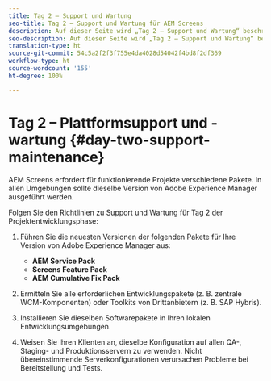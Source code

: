 ```yaml
---
title: Tag 2 – Support und Wartung
seo-title: Tag 2 – Support und Wartung für AEM Screens
description: Auf dieser Seite wird „Tag 2 – Support und Wartung“ beschrieben.
seo-description: Auf dieser Seite wird „Tag 2 – Support und Wartung“ beschrieben.
translation-type: ht
source-git-commit: 54c5a2f2f3f755e4da4028d54042f4bd8f2df369
workflow-type: ht
source-wordcount: '155'
ht-degree: 100%

---
```



# Tag 2 – Plattformsupport und -wartung {#day-two-support-maintenance}

AEM Screens erfordert für funktionierende Projekte verschiedene Pakete. In allen Umgebungen sollte dieselbe Version von Adobe Experience Manager ausgeführt werden.

Folgen Sie den Richtlinien zu Support und Wartung für Tag 2 der Projektentwicklungsphase:

1. Führen Sie die neuesten Versionen der folgenden Pakete für Ihre Version von Adobe Experience Manager aus:

   * **AEM Service Pack**
   * **Screens Feature Pack**
   * **AEM Cumulative Fix Pack**

1. Ermitteln Sie alle erforderlichen Entwicklungspakete (z. B. zentrale WCM-Komponenten) oder Toolkits von Drittanbietern (z. B. SAP Hybris).

1. Installieren Sie dieselben Softwarepakete in Ihren lokalen Entwicklungsumgebungen.

1. Weisen Sie Ihren Klienten an, dieselbe Konfiguration auf allen QA-, Staging- und Produktionsservern zu verwenden. Nicht übereinstimmende Serverkonfigurationen verursachen Probleme bei Bereitstellung und Tests.
